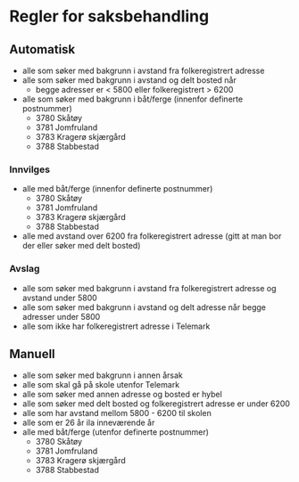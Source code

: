 # Regler for saksbehandling

## Automatisk
- alle som søker med bakgrunn i avstand fra folkeregistrert adresse
- alle som søker med bakgrunn i avstand og delt bosted når
    - begge adresser er < 5800 eller folkeregistrert > 6200
- alle som søker med bakgrunn i båt/ferge (innenfor definerte postnummer)
    - 3780 Skåtøy
    - 3781 Jomfruland
    - 3783 Kragerø skjærgård
    - 3788 Stabbestad
    
### Innvilges
- alle med båt/ferge (innenfor definerte postnummer)
    - 3780 Skåtøy
    - 3781 Jomfruland
    - 3783 Kragerø skjærgård
    - 3788 Stabbestad
- alle med avstand over 6200 fra folkeregistrert adresse (gitt at man bor der eller søker med delt bosted)

### Avslag
- alle som søker med bakgrunn i avstand fra folkeregistrert adresse og avstand under 5800
- alle som søker med bakgrunn i avstand og delt adresse når begge adresser under 5800
- alle som ikke har folkeregistrert adresse i Telemark

## Manuell
- alle som søker med bakgrunn i annen årsak
- alle som skal gå på skole utenfor Telemark
- alle som søker med annen adresse og bosted er hybel
- alle som søker med delt bosted og folkeregistrert adresse er under 6200
- alle som har avstand mellom 5800 - 6200 til skolen
- alle som er 26 år ila inneværende år
- alle med båt/ferge (utenfor definerte postnummer)
    - 3780 Skåtøy
    - 3781 Jomfruland
    - 3783 Kragerø skjærgård
    - 3788 Stabbestad